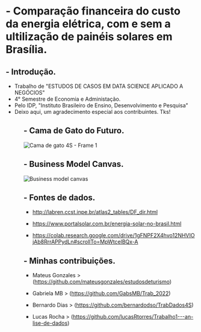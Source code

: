 # - Comparação financeira do custo da energia elétrica, com e sem a ultilização de painéis solares em Brasília.

## - Introdução.

<div>
  <ul>
    <li>Trabalho de "ESTUDOS DE CASOS EM DATA SCIENCE APLICADO A NEGÓCIOS"</li>
    <li>4° Semestre de Economia e Administação.</li>
    <li>Pelo IDP, "Instituto Brasileiro de Ensino, Desenvolvimento e Pesquisa"</li>
    <li>Deixo aqui, um agradecimento especial aos contribuintes. Tks!</li>
  <ul>
<div>

## - Cama de Gato do Futuro.

![Cama de gato 4S - Frame 1](https://user-images.githubusercontent.com/115800499/204816005-87c53270-11f8-43bc-80ec-14c80cd68534.jpg)

## - Business Model Canvas.

![Business model canvas](https://user-images.githubusercontent.com/115800499/204924432-e3ff4caa-ac07-4734-a9b9-ec61763b2315.png)

## - Fontes de dados.

- http://labren.ccst.inpe.br/atlas2_tables/DF_dir.html

- https://www.portalsolar.com.br/energia-solar-no-brasil.html

- https://colab.research.google.com/drive/1gFNPF2X4hvo12NHVIOjAb8RrrAPPydLn#scrollTo=MpWtcelBQx-A

## - Minhas contribuições.

- Mateus Gonzales > (https://github.com/mateusgonzales/estudosdeturismo)

- Gabriela MB > (https://github.com/GabsMB/Trab_2022)

- Bernardo Dias > (https://github.com/bernardodso/TrabDados4S)

- Lucas Rocha > (https://github.com/lucasRtorres/Trabalho1---an-lise-de-dados)
